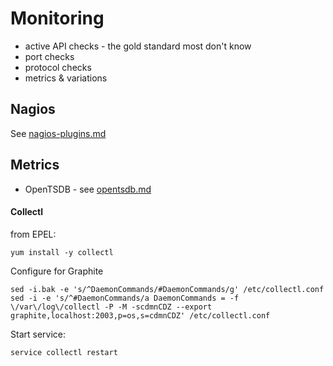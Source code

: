# Monitoring

- active API checks - the gold standard most don't know
- port checks
- protocol checks
- metrics & variations

## Nagios

See [nagios-plugins.md](nagios-plugins.md)

## Metrics

- OpenTSDB - see [opentsdb.md](opentsdb.md)


#### Collectl

from EPEL:

```shell
yum install -y collectl
```

Configure for Graphite
```shell
sed -i.bak -e 's/^DaemonCommands/#DaemonCommands/g' /etc/collectl.conf
sed -i -e 's/^#DaemonCommands/a DaemonCommands = -f \/var\/log\/collectl -P -M -scdmnCDZ --export graphite,localhost:2003,p=os,s=cdmnCDZ' /etc/collectl.conf
```

Start service:

```shell
service collectl restart
```
